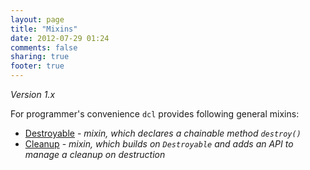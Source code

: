 ```yaml
---
layout: page
title: "Mixins"
date: 2012-07-29 01:24
comments: false
sharing: true
footer: true
---
```


*Version 1.x*

For programmer's convenience `dcl` provides following general mixins:

* [Destroyable](/1.x/docs/mixins/destroyable/) - *mixin, which declares a chainable method `destroy()`*
* [Cleanup](/1.x/docs/mixins/cleanup/) - *mixin, which builds on `Destroyable` and adds an API to manage a cleanup on
  destruction*

